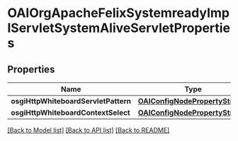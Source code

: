 # OAIOrgApacheFelixSystemreadyImplServletSystemAliveServletProperties

## Properties
Name | Type | Description | Notes
------------ | ------------- | ------------- | -------------
**osgiHttpWhiteboardServletPattern** | [**OAIConfigNodePropertyString***](OAIConfigNodePropertyString.md) |  | [optional] 
**osgiHttpWhiteboardContextSelect** | [**OAIConfigNodePropertyString***](OAIConfigNodePropertyString.md) |  | [optional] 

[[Back to Model list]](../README.md#documentation-for-models) [[Back to API list]](../README.md#documentation-for-api-endpoints) [[Back to README]](../README.md)


